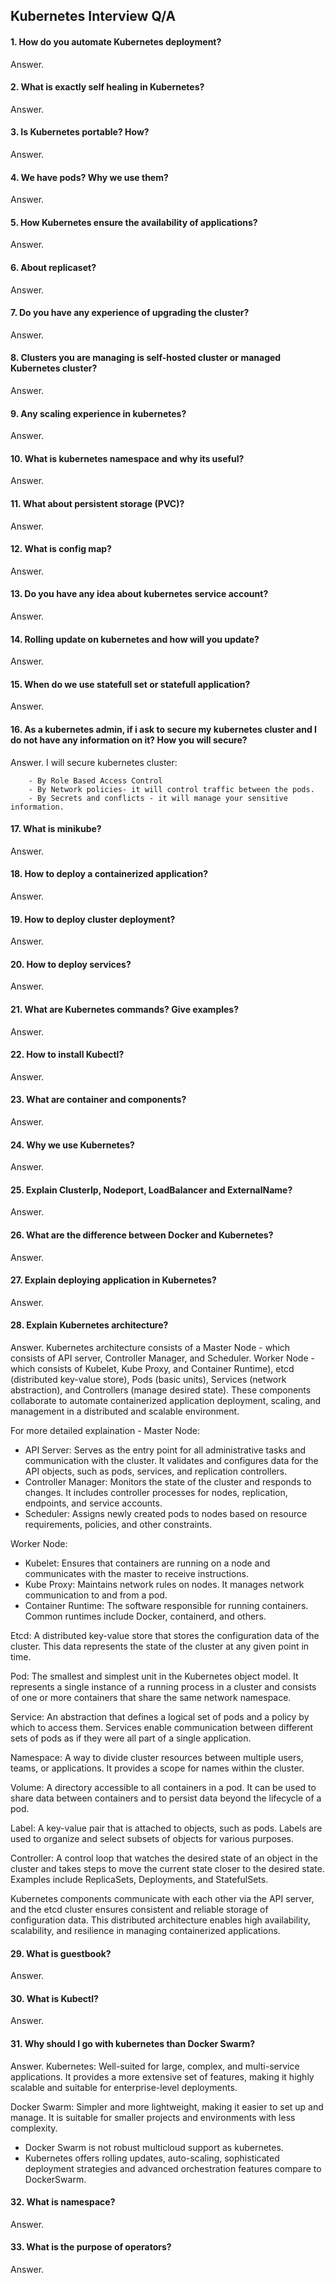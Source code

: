 
## Kubernetes Interview Q/A

#### 1. How do you  automate Kubernetes deployment? 

Answer. 

#### 2. What is exactly self healing in Kubernetes?

Answer. 

#### 3. Is Kubernetes portable? How?

Answer.

#### 4. We have pods? Why we use them?

Answer.

#### 5. How Kubernetes ensure the availability of applications?

Answer. 

#### 6. About replicaset?

Answer.

#### 7. Do you have any experience of upgrading the cluster? 

Answer.

#### 8. Clusters you are managing is self-hosted cluster or managed Kubernetes cluster?

Answer.

#### 9. Any scaling experience in kubernetes?

Answer.

#### 10. What is kubernetes namespace and why its useful?

Answer.

#### 11. What about persistent storage (PVC)?

Answer.

#### 12. What is config map?

Answer.

#### 13. Do you have any idea about kubernetes service account?

Answer.

#### 14. Rolling update on kubernetes and how will you update?

Answer.

#### 15. When do we use statefull set or statefull application?

Answer.

#### 16. As a kubernetes admin, if i ask to secure my kubernetes cluster and I do not have any information on it? How you will secure?

Answer. I will secure kubernetes cluster: 

        - By Role Based Access Control
        - By Network policies- it will control traffic between the pods.
        - By Secrets and conflicts - it will manage your sensitive information.

#### 17. What is minikube?

Answer.

#### 18. How to deploy a containerized application?

Answer.

#### 19. How to deploy cluster deployment?

Answer.

#### 20. How to deploy services?

Answer.

#### 21. What are Kubernetes commands? Give examples?

Answer.

#### 22. How to install Kubectl?

Answer.

#### 23. What are container and components?

Answer.

#### 24. Why we use Kubernetes?

Answer.

#### 25. Explain ClusterIp, Nodeport, LoadBalancer and ExternalName?

Answer.

#### 26. What are the difference between Docker and Kubernetes?

Answer.

#### 27. Explain deploying application in Kubernetes?

Answer.

#### 28. Explain Kubernetes architecture?

Answer. Kubernetes architecture consists of a Master Node - which consists of API server, Controller Manager, and Scheduler. 
Worker Node - which consists of Kubelet, Kube Proxy, and Container Runtime), etcd (distributed key-value store), Pods (basic units), Services (network abstraction), and Controllers (manage desired state). These components collaborate to automate containerized application deployment, scaling, and management in a distributed and scalable environment. 

For more detailed explaination -
Master Node:
- API Server: Serves as the entry point for all administrative tasks and communication with the cluster. It validates and configures data for the API objects, such as pods, services, and replication controllers.
- Controller Manager: Monitors the state of the cluster and responds to changes. It includes controller processes for nodes, replication, endpoints, and service accounts.
- Scheduler: Assigns newly created pods to nodes based on resource requirements, policies, and other constraints.

Worker Node:
- Kubelet: Ensures that containers are running on a node and communicates with the master to receive instructions.
- Kube Proxy: Maintains network rules on nodes. It manages network communication to and from a pod.
- Container Runtime: The software responsible for running containers. Common runtimes include Docker, containerd, and others.

Etcd:
A distributed key-value store that stores the configuration data of the cluster. This data represents the state of the cluster at any given point in time.

Pod:
The smallest and simplest unit in the Kubernetes object model. It represents a single instance of a running process in a cluster and consists of one or more containers that share the same network namespace.

Service:
An abstraction that defines a logical set of pods and a policy by which to access them. Services enable communication between different sets of pods as if they were all part of a single application.

Namespace:
A way to divide cluster resources between multiple users, teams, or applications. It provides a scope for names within the cluster.

Volume:
A directory accessible to all containers in a pod. It can be used to share data between containers and to persist data beyond the lifecycle of a pod.

Label:
A key-value pair that is attached to objects, such as pods. Labels are used to organize and select subsets of objects for various purposes.

Controller:
A control loop that watches the desired state of an object in the cluster and takes steps to move the current state closer to the desired state. Examples include ReplicaSets, Deployments, and StatefulSets.

Kubernetes components communicate with each other via the API server, and the etcd cluster ensures consistent and reliable storage of configuration data. This distributed architecture enables high availability, scalability, and resilience in managing containerized applications.

#### 29. What is guestbook?

Answer.

#### 30. What is Kubectl?

Answer. 

#### 31. Why should I go with kubernetes than Docker Swarm?

Answer. Kubernetes: Well-suited for large, complex, and multi-service applications. It provides a more extensive set of features, making it highly scalable and suitable for enterprise-level deployments.

Docker Swarm: Simpler and more lightweight, making it easier to set up and manage. It is suitable for smaller projects and environments with less complexity.

- Docker Swarm is not robust multicloud support as kubernetes.
- Kubernetes offers rolling updates, auto-scaling, sophisticated deployment strategies and advanced orchestration features compare to DockerSwarm.

#### 32. What is namespace?

Answer. 

#### 33. What is the purpose of operators?

Answer.

